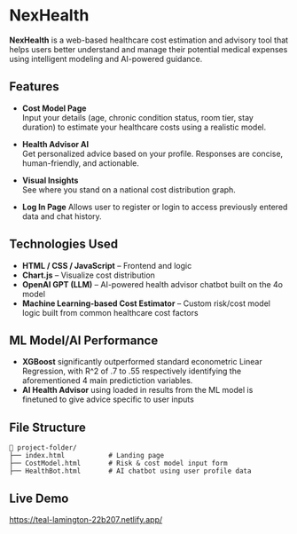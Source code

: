 # NexHealth

**NexHealth** is a web-based healthcare cost estimation and advisory tool that helps users better understand and manage their potential medical expenses using intelligent modeling and AI-powered guidance.

##  Features

-  **Cost Model Page**  
  Input your details (age, chronic condition status, room tier, stay duration) to estimate your healthcare costs using a realistic model.

-  **Health Advisor AI**  
  Get personalized advice based on your profile. Responses are concise, human-friendly, and actionable.

-  **Visual Insights**  
  See where you stand on a national cost distribution graph.

-  **Log In Page**
  Allows user to register or login to access previously entered data and chat history.

##  Technologies Used

- **HTML / CSS / JavaScript** – Frontend and logic
- **Chart.js** – Visualize cost distribution
- **OpenAI GPT (LLM)** – AI-powered health advisor chatbot built on the 4o model
- **Machine Learning-based Cost Estimator** – Custom risk/cost model logic built from common healthcare cost factors

##  ML Model/AI Performance

- **XGBoost** significantly outperformed standard econometric Linear Regression, with R^2 of .7 to .55 respectively identifying the aforementioned 4 main predictiction variables.
- **AI Health Advisor** using loaded in results from the ML model is finetuned to give advice specific to user inputs

##  File Structure

```
📁 project-folder/
├── index.html           # Landing page
├── CostModel.html       # Risk & cost model input form
├── HealthBot.html       # AI chatbot using user profile data
```

##  Live Demo
https://teal-lamington-22b207.netlify.app/
